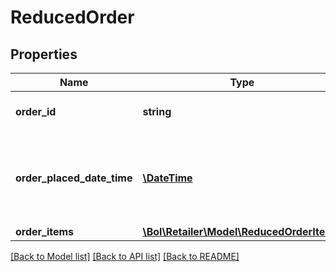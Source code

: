 # ReducedOrder

## Properties
Name | Type | Description | Notes
------------ | ------------- | ------------- | -------------
**order_id** | **string** | The identifier of the order. | 
**order_placed_date_time** | [**\DateTime**](\DateTime.md) | The date and time in ISO 8601 format when the order was placed. | 
**order_items** | [**\Bol\Retailer\Model\ReducedOrderItem[]**](ReducedOrderItem.md) |  | 

[[Back to Model list]](../README.md#documentation-for-models) [[Back to API list]](../README.md#documentation-for-api-endpoints) [[Back to README]](../README.md)


